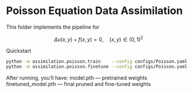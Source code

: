 # Poisson Equation Data Assimilation

This folder implements the pipeline for

```math
\Delta u(x,y) + f(x,y) = 0,\quad (x,y)\in (0,1)^2
```

Quickstart
```bash
python -m assimilation.poisson.train    --config configs/Poisson.yaml
python -m assimilation.poisson.finetune --config configs/Poisson.yaml

```
After running, you’ll have:
model.pth — pretrained weights
finetuned_model.pth — final pruned and fine-tuned weights